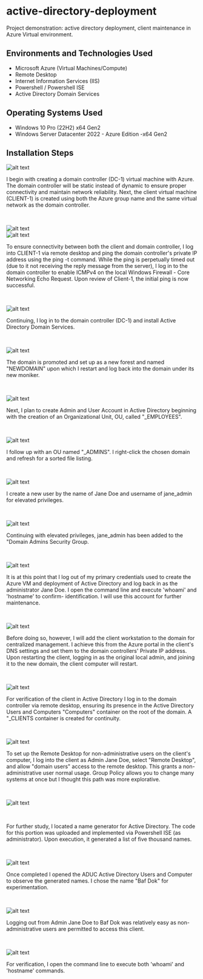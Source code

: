 # active-directory-deployment

Project demonstration:  active directory deployment, client maintenance in Azure Virtual environment. 

<h2>Environments and Technologies Used</h2>

- Microsoft Azure (Virtual Machines/Compute)
- Remote Desktop
- Internet Information Services (IIS)
- Powershell / Powershell ISE
- Active Directory Domain Services

<h2>Operating Systems Used </h2>

- Windows 10 Pro </b> (22H2) x64 Gen2
- Windows Server Datacenter 2022 - Azure Edition -x64 Gen2 



<h2>Installation Steps</h2>

<p>
  
![alt text](https://github.com/ishaqjones/active-directory-deploy/assets/156931487/4b58ce4e-e37e-4e80-89fc-007a12d84c11)
</p>
<p>
I begin  with creating a domain controller (DC-1) virtual machine with Azure. The domain controller will be static instead of dynamic to ensure proper connectivity and maintain network reliability. Next, the client virtual machine (CLIENT-1) is created using both the Azure group name and the same virtual network as the domain controller. 
</p>
<br />
<p>

![alt text](https://github.com/ishaqjones/active-directory-deploy/assets/156931487/622b3cd9-5e5d-40aa-8858-f8f2df8679b6)
<br />
![alt text](https://github.com/ishaqjones/active-directory-deploy/assets/156931487/d960018a-837f-4607-96c0-af8e97e73958)
<br />



</p>
<p>
To ensure connectivity between both the client and domain controller, I log into CLIENT-1 via  remote desktop and ping the domain controller's private IP address using the  ping -t command. While the ping is perpetually timed out (due to it not receiving the reply message from the server), I log in to the domain controller to enable ICMPv4 on the local Windows Firewall - Core Networking Echo Request. Upon review of Client-1, the initial ping is now successful. 
</p>

<br />

![alt text](https://github.com/ishaqjones/active-directory-deploy/assets/156931487/a468eede-0457-4362-a5eb-ed01af464d61)

<p>
Continuing, I log in to the domain controller (DC-1) and install Active Directory Domain Services. 
</p>

<br /> 

![alt text](https://github.com/ishaqjones/active-directory-deploy/assets/156931487/d96896fe-4135-465f-82fd-d1e7480ae3e6)

<p>
The domain is promoted and set up as a new forest and named "NEWDOMAIN" upon which I restart and log back into the domain under its new moniker. 
</p>

<br />

![alt text](https://github.com/ishaqjones/active-directory-deploy/assets/156931487/afe9e915-db2e-4fce-a1d2-d5ba2f4cb0cd)

<p>
Next, I plan to create Admin and User Account in Active Directory beginning with the creation of an Organizational Unit, OU, 
called "_EMPLOYEES". 
</p>

<br />

![alt text](https://github.com/ishaqjones/active-directory-deploy/assets/156931487/8a0ca0c8-3e8d-4488-a82a-44216f97e05e)

<p>
I follow up with an OU named "_ADMINS". I right-click the chosen domain and refresh for a sorted file listing. 
</p>

<br />

![alt text](https://github.com/ishaqjones/active-directory-deploy/assets/156931487/7896effd-dda2-415a-b4f7-4b2fe2ac3494)

<p>
I create a new user by the name of Jane Doe and username of jane_admin for elevated privileges.  
</p>

<br />

![alt text](https://github.com/ishaqjones/active-directory-deploy/assets/156931487/ee1dcbe4-0a27-4143-a67c-5259e7915cd4)

<p>
Continuing with elevated privileges, jane_admin has been added to the "Domain Admins Security Group.  
</p>

<br />

![alt text](https://github.com/ishaqjones/active-directory-deploy/assets/156931487/694b7d06-8158-4121-9c4b-ead0bcdc79e3)

<p>
It is at this point that I log out of my primary credentials used to create the Azure VM and deployment of  Active Directory and log back in as the administrator Jane Doe. I open the command line and execute 'whoami' and 'hostname' to confirm- identification. I will use this account for further maintenance. 
</p>

<br />

![alt text](https://github.com/ishaqjones/active-directory-deploy/assets/156931487/f5add615-0780-488a-bfd1-ada3216f7aab)



<p>
Before doing so, however, I will add the client workstation to the domain for centralized management. I achieve this from the Azure portal in the client's DNS settings and set them to the domain controllers' Private IP address. Upon restarting the client, logging in as the original local admin, and joining it to the new domain, the client computer will restart. 
</p>

<br /> 

![alt text](https://github.com/ishaqjones/active-directory-deploy/assets/156931487/b2fd66fa-a253-4f85-b6f6-9f50ed00aaad)

<p>
For verification of the client in Active Directory I log in to the domain controller via remote desktop, ensuring its presence in the Active Directory Users and Computers  "Computers" container on the root of the domain. A "_CLIENTS container is created for continuity. 
</p>

<br />

![alt text](https://github.com/ishaqjones/active-directory-deploy/assets/156931487/c2cae8e2-a10d-4c79-8cdf-2e101389e9ca)

<p>
To set up the Remote Desktop for non-administrative users on the client's computer, I log into the client as Admin Jane Doe, select "Remote Desktop", and allow "domain users" access to the remote desktop. This grants a non-administrative user normal usage.  Group Policy allows you to change many systems at once but I  thought this path was more explorative.
</p>

<br />

![alt text](https://github.com/ishaqjones/active-directory-deploy/assets/156931487/cea2fbb7-4743-432c-a62c-4651b805d351)

<br />

<p>
For further study, I located a name generator for Active Directory. The code for this portion was uploaded and implemented via Powershell ISE (as administrator). Upon execution, it generated a list of five thousand names. 
</p>

<br />

![alt text](https://github.com/ishaqjones/active-directory-deploy/assets/156931487/712e8447-ff16-47a4-aa80-36b6c2decb04)

<p>
Once completed I opened the ADUC Active Directory Users and Computer to observe the generated names. I chose the name "Baf Dok" for experimentation. 
</p>

<br />

![alt text](https://github.com/ishaqjones/active-directory-deploy/assets/156931487/410c8f7b-89a3-4a13-9e2d-bad72acfacd0)

<p>
Logging out from Admin Jane Doe to Baf Dok was relatively easy as non-administrative users are permitted to access this client. 
</p>

<br />

![alt text](https://github.com/ishaqjones/active-directory-deploy/assets/156931487/7fb1f196-f3bc-438d-a763-03dbd123fdd2)

<p>
For verification, I open the command line to execute both 'whoami' and 'hostname' commands. 
</p>
